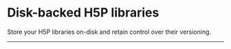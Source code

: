 # Disk-backed H5P libraries

Store your H5P libraries on-disk and retain control over their versioning.

* * *
